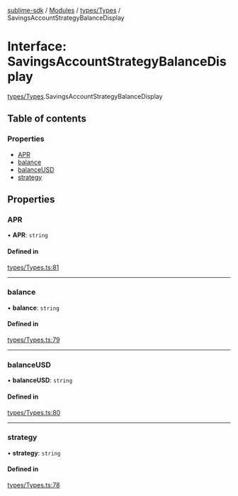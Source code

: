 [sublime-sdk](../README.md) / [Modules](../modules.md) / [types/Types](../modules/types_Types.md) / SavingsAccountStrategyBalanceDisplay

# Interface: SavingsAccountStrategyBalanceDisplay

[types/Types](../modules/types_Types.md).SavingsAccountStrategyBalanceDisplay

## Table of contents

### Properties

- [APR](types_Types.SavingsAccountStrategyBalanceDisplay.md#apr)
- [balance](types_Types.SavingsAccountStrategyBalanceDisplay.md#balance)
- [balanceUSD](types_Types.SavingsAccountStrategyBalanceDisplay.md#balanceusd)
- [strategy](types_Types.SavingsAccountStrategyBalanceDisplay.md#strategy)

## Properties

### APR

• **APR**: `string`

#### Defined in

[types/Types.ts:81](https://github.com/akshay111meher/sublime-sdk/blob/f53141a/src/types/Types.ts#L81)

___

### balance

• **balance**: `string`

#### Defined in

[types/Types.ts:79](https://github.com/akshay111meher/sublime-sdk/blob/f53141a/src/types/Types.ts#L79)

___

### balanceUSD

• **balanceUSD**: `string`

#### Defined in

[types/Types.ts:80](https://github.com/akshay111meher/sublime-sdk/blob/f53141a/src/types/Types.ts#L80)

___

### strategy

• **strategy**: `string`

#### Defined in

[types/Types.ts:78](https://github.com/akshay111meher/sublime-sdk/blob/f53141a/src/types/Types.ts#L78)

